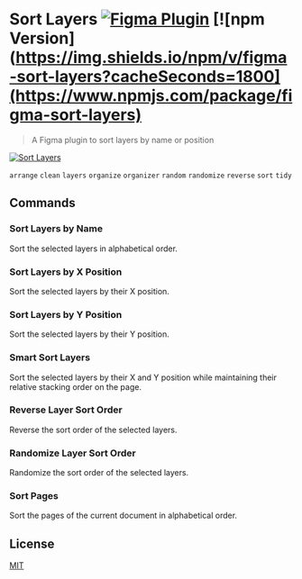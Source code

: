 # Sort Layers [![Figma Plugin](https://img.shields.io/badge/figma-Sort%20Layers-yellow?cacheSeconds=1800)](https://figma.com/c/plugin/767379414704079825/Sort-Layers) [![npm Version](https://img.shields.io/npm/v/figma-sort-layers?cacheSeconds=1800](https://www.npmjs.com/package/figma-sort-layers)

> A Figma plugin to sort layers by name or position

[![Sort Layers](https://raw.githubusercontent.com/yuanqing/figma-plugins/master/packages/figma-sort-layers/media/cover.png)](https://figma.com/c/plugin/767379414704079825/Sort-Layers)

`arrange` `clean` `layers` `organize` `organizer` `random` `randomize` `reverse` `sort` `tidy`

## Commands

### Sort Layers by Name

Sort the selected layers in alphabetical order.

### Sort Layers by X Position

Sort the selected layers by their X position.

### Sort Layers by Y Position

Sort the selected layers by their Y position.

### Smart Sort Layers

Sort the selected layers by their X and Y position while maintaining their relative stacking order on the page.

### Reverse Layer Sort Order

Reverse the sort order of the selected layers.

### Randomize Layer Sort Order

Randomize the sort order of the selected layers.

### Sort Pages

Sort the pages of the current document in alphabetical order.

## License

[MIT](/LICENSE.md)
